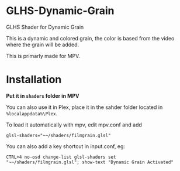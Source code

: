 # GLHS-Dynamic-Grain
GLHS Shader for Dynamic Grain


This is a dynamic and colored grain, the color is based from the video where the grain will be added.

This is primarly made for MPV.

# Installation
**Put it in `shaders` folder in MPV**

You can also use it in Plex, place it in the sahder folder located in `%localappdata%\Plex`.

To load it automatically with mpv, edit mpv.conf and add

`glsl-shaders="~~/shaders/filmgrain.glsl"`

You can also add a key shortcut in input.conf, eg:

`CTRL+4 no-osd change-list glsl-shaders set "~~/shaders/filmgrain.glsl"; show-text "Dynamic Grain Activated"`

